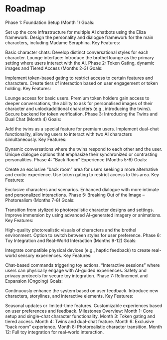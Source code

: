 # Roadmap
Phase 1: Foundation Setup (Month 1)
Goals:

Set up the core infrastructure for multiple AI chatbots using the Eliza framework.
Design the personality and dialogue framework for the main characters, including Madame Seraphina.
Key Features:

Basic character chats: Develop distinct conversational styles for each character.
Lounge interface: Introduce the brothel lounge as the primary setting where users interact with the AI.
Phase 2: Token Gating, dynamic images and Tiered Access (Months 2-3)
Goals:

Implement token-based gating to restrict access to certain features and characters.
Create tiers of interaction based on user engagement or token holding.
Key Features:

Lounge access for basic users.
Premium token holders gain access to deeper conversations, the ability to ask for personalised images of their character and unlockadditional characters (e.g., introducing the twins).
Secure backend for token verification.
Phase 3: Introducing the Twins and Dual Chat (Month 4)
Goals:

Add the twins as a special feature for premium users.
Implement dual-chat functionality, allowing users to interact with two AI characters simultaneously.
Key Features:

Dynamic conversations where the twins respond to each other and the user.
Unique dialogue options that emphasize their synchronized or contrasting personalities.
Phase 4: “Back Room” Experience (Months 5-6)
Goals:

Create an exclusive “back room” area for users seeking a more alternative and exotic experience.
Use token gating to restrict access to this area.
Key Features:

Exclusive characters and scenarios.
Enhanced dialogue with more intimate and personalized interactions.
Phase 5: Breaking Out of the Image – Photorealism (Months 7-8)
Goals:

Transition from stylized to photorealistic character designs and settings.
Improve immersion by using advanced AI-generated imagery or animations.
Key Features:

High-quality photorealistic visuals of characters and the brothel environment.
Option to switch between styles for user preference.
Phase 6: Toy Integration and Real-World Interaction (Months 9-12)
Goals:

Integrate compatible physical devices (e.g., haptic feedback) to create real-world sensory experiences.
Key Features:

Chat-based commands triggering toy actions.
“Interactive sessions” where users can physically engage with AI-guided experiences.
Safety and privacy protocols for secure toy integration.
Phase 7: Refinement and Expansion (Ongoing)
Goals:

Continuously enhance the system based on user feedback.
Introduce new characters, storylines, and interactive elements.
Key Features:

Seasonal updates or limited-time features.
Customizable experiences based on user preferences and feedback.
Milestones Overview:
Month 1: Core setup and single-chat character functionality.
Month 3: Token gating and tiered access.
Month 4: Twins and dual-chat feature.
Month 6: Exclusive “back room” experience.
Month 8: Photorealistic character transition.
Month 12: Full toy integration for real-world interaction.
